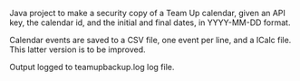 Java project to make a security copy of a Team Up calendar, given an API key, the calendar id, and the initial and final dates, in YYYY-MM-DD format.

Calendar events are saved to a CSV file, one event per line, and a ICalc file. This latter version is to be improved.

Output logged to teamupbackup.log log file.
